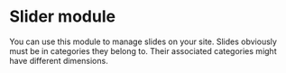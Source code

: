 Slider module
=============


You can use this module to manage slides on your site.
Slides obviously must be in categories they belong to.
Their associated categories might have different dimensions.

